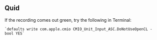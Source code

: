 ## Quid

If the recording comes out green, try the following in Terminal:

    `defaults write com.apple.cmio CMIO_Unit_Input_ASC.DoNotUseOpenCL -bool YES`